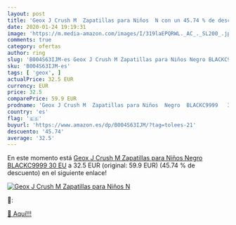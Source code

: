```yaml
---
layout: post
title: 'Geox J Crush M  Zapatillas para Niños  N con un 45.74 % de descuento'
date: 2020-01-24 19:19:31
image: 'https://m.media-amazon.com/images/I/319laEPQRWL._AC_._SL200_.jpg'
comments: true
category: ofertas
author: ring
slug: 'B004S63IJM-es Geox J Crush M Zapatillas para Niños Negro BLACKC9999 30 EU'
sku: 'B004S63IJM-es'
tags: [ 'geox', ]
actualPrice: 32.5 EUR
currency: EUR
price: 32.5
comparePrice: 59.9 EUR
prodname: 'Geox J Crush M  Zapatillas para Niños  Negro  BLACKC9999   30 EU'
country: 'es'
flag: '🇪🇸'
buyurl: 'https://www.amazon.es/dp/B004S63IJM/?tag=tolees-21'
descuento: '45.74'
average: '32.5'
---
```


En este momento está [Geox J Crush M  Zapatillas para Niños  Negro  BLACKC9999   30 EU](https://www.amazon.es/dp/B004S63IJM/?tag=tolees-21) a 32.5 EUR (original: 59.9 EUR) (45.74 %  de descuento) en el siguiente enlace!

[![Geox J Crush M  Zapatillas para Niños  N](https://m.media-amazon.com/images/I/319laEPQRWL._AC_._SL200_.jpg)](https://www.amazon.es/dp/B004S63IJM/?tag=tolees-21)

🔎:


[🛒 Aquí!!!](https://www.amazon.es/dp/B004S63IJM/?tag=tolees-21)
